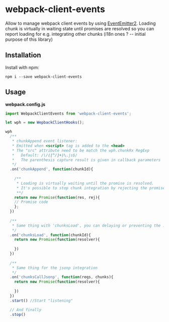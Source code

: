 # webpack-client-events

Allow to manage webpack client events by using [EventEmitter2](https://github.com/EventEmitter2/EventEmitter2).
Loading chunk is virtually in waiting state until promises are resolved so you can report loading for e.g. integrating other chunks (i18n ones ? -- initial purpose of this library) 

## Installation

Install with npm:

```
npm i --save webpack-client-events
```

## Usage

**webpack.config.js**

```js
import WebpackClientEvents from 'webpack-client-events';

let wph = new WepbackClientHooks();

wph
  /**
   * chunkAppend event listener:
   * Emitted when <script> tag is added to the <head>
   * The "src" attribute need to be match the wph.chunkRx RegExp
   *   Default: /\/([^/]+)\.js$/
   *   The parenthesis capture result is given in callback parameters
   */
  .on('chunkAppend', function(chunkId){
    
    /**
     * Loading is virtually waiting until the promise is resolved.
     * It's possible to stop chunk integration by rejecting the promise
     **/
    return new Promise(function(res, rej){
    // Promise code
    };
  })
  
  /**
   * Same thing with 'chunksLoad', you can delaying or preventing the .onload event for webpack client 
   */
  .on('chunksLoad', function(chunkId){
    return new Promise(function(resolver){
      
    })
  })
  
  /**
   * Same thing for the jsonp integration
   */
  .on('chunksCallJsonp', function(reqs, chunks){
    return new Promise(function(resolver){
      
    })
  })
  .start() //Start "listening"

  // And finally
  .stop()
```


